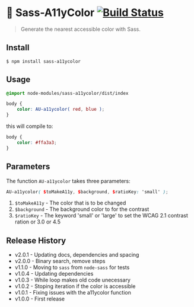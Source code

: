 🌈 Sass-A11yColor [![Build Status](https://travis-ci.org/alex-page/sass-a11ycolor.svg?branch=master)](https://travis-ci.org/alex-page/sass-a11ycolor)
==============

> Generate the nearest accessible color with Sass.


## Install

```shell
$ npm install sass-a11ycolor
```


## Usage

```scss
@import node-modules/sass-a11ycolor/dist/index

body {
	color: AU-a11ycolor( red, blue );
}
```

this will compile to:

```css
body {
	color: #ffa3a3;
}
```


## Parameters

The function `AU-a11ycolor` takes three parameters:

```scss
AU-a11ycolor( $toMakeA11y, $background, $ratioKey: 'small' );
```

1. `$toMakeA11y` - The color that is to be changed
1. `$background` - The background color to for the contrast
1. `$ratioKey`   - The keyword 'small' or 'large' to set the WCAG 2.1 contrast ration or 3.0 or 4.5


## Release History

* v2.0.1 - Updating docs, dependencies and spacing
* v2.0.0 - Binary search, remove steps
* v1.1.0 - Moving to `sass` from `node-sass` for tests
* v1.0.4 - Updating dependencies
* v1.0.3 - While loop makes old code unecessary
* v1.0.2 - Stoping iteration if the color is accessible
* v1.0.1 - Fixing issues with the a11ycolor function
* v1.0.0 - First release
